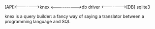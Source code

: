 [API]<------->knex <---------->db driver <------->[DB]
                                sqlite3

knex is a query builder: a fancy way of saying a translator between a programming language and SQL